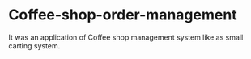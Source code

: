 # Coffee-shop-order-management
It was an application of Coffee shop management system like as small carting system. 
